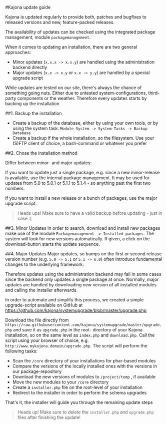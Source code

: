 #Kajona update guide

Kajona is updated regularly to provide both, patches and bugfixes to released versions and new, feature-packed releases.

The availability of updates can be checked using the integrated package management, module `packagemanagement`. 

When it comes to updating an installation, there are two general approaches:

- Minor updates (`x.x.x -> x.x.y`) are handled using the administration backend directly
- Major updates (`x.x -> x.y` or `x.x -> y.y`) are handled by a special upgrade script

While updates are tested on our site, there's always the chance of something going nuts. Either due to untested system-configurations, 
third-party components or the weather.
Therefore every updates starts by backing up the installation

##1. Backup the installation

- Create a backup of the database, either by using your own tools, or by using the system task: `Module System -> System-Tasks -> Backup Database`
- Create a backup if the whole installation, so the filesystem. Use your (S)FTP client of choice, a bash-command or whatever you prefer

##2. Chose the installation method

Differ between minor- and major updates:

If you want to update just a single package, e.g. since a new minor-release is available, use the internal package management.
It may be used for updates from 5.0 to 5.0.1 or 5.1.1 to 5.1.4 - so anything past the first two numbers.

If you want to install a new release or a bunch of packages, use the major upgrade script.

> Heads ups! Make sure to have a valid backup before updating - just in case :)


##3. Minor Updates
In order to search, download and install new packages make use of the module `Packagemanagement -> Installed packages`. The system will look for
new versions automatically. If given, a click on the download-button starts the update sequence.

##4. Major Updates
Major updates, so bumps on the first or second release version number (e.g. `5.0 -> 5.1` or `5.1 -> 6.0`) often introduce fundamental changes
to the underlying framework.

Therefore updates using the administration backend may fail in some cases since the backend only updates a single package at once. 
Normally, major updates are handled by downloading new version of all installed modules and calling the installer afterwards.

In order to automate and simplify this process, we created a simple upgrade-script available on GitHub at
https://github.com/kajona/systemupgrade/blob/master/upgrade.php

Download the file directly from `https://raw.githubusercontent.com/kajona/systemupgrade/master/upgrade.php` and save it as `upgrade.php` in the root-
directory of your Kajona installation, so on the same level as `index.php` and `download.php`.
Call the script using your browser of choice, e.g. `http://www.mykajona.domain/upgrade.php`. The script will perform the following tasks:

- Scan the `/core` directory of your installations for phar-based modules
- Compare the versions of the locally installed ones with the versions in our package-repository
- Download the new versions of modules to `/project/temp` , if available
- Move the new modules to your `/core` directory
- Create a `installer.php` file on the root-level of your installation
- Redirect to the installer in order to perform the schema upgrades

That's it, the installer will guide you through the remaining update steps

> Heads up! Make sure to delete the `installer.php` and `upgrade.php` files after finishing the update! 


